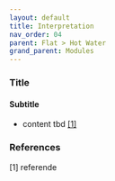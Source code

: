 ```yaml
---
layout: default
title: Interpretation
nav_order: 04
parent: Flat > Hot Water
grand_parent: Modules
---
```


### Title
#### Subtitle
- content tbd <a href="#referencename">[1]</a>

### References
<a id="referencename">[1]</a> referende <br>